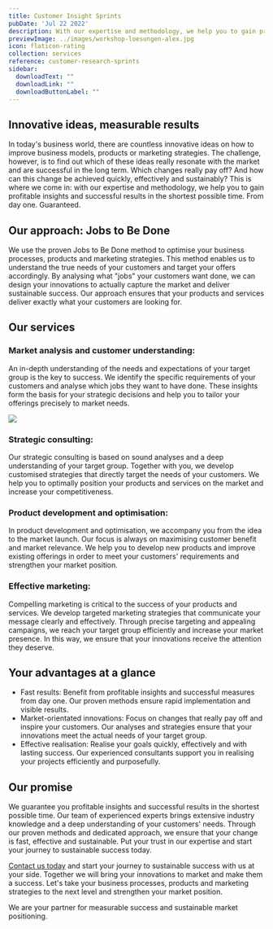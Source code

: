 ```yaml
---
title: Customer Insight Sprints
pubDate: 'Jul 22 2022'
description: With our expertise and methodology, we help you to gain profitable insights and successful results in the shortest possible time. From day one.
previewImage: ../images/workshop-loesungen-alex.jpg
icon: flaticon-rating
collection: services
reference: customer-research-sprints
sidebar:
  downloadText: ""
  downloadLink: ""
  downloadButtonLabel: ""
---
```


## Innovative ideas, measurable results

In today's business world, there are countless innovative ideas on how to improve business models, products or marketing strategies. The challenge, however, is to find out which of these ideas really resonate with the market and are successful in the long term. Which changes really pay off? And how can this change be achieved quickly, effectively and sustainably? This is where we come in: with our expertise and methodology, we help you to gain profitable insights and successful results in the shortest possible time. From day one. Guaranteed.

## Our approach: Jobs to Be Done

We use the proven Jobs to Be Done method to optimise your business processes, products and marketing strategies. This method enables us to understand the true needs of your customers and target your offers accordingly. By analysing what "jobs" your customers want done, we can design your innovations to actually capture the market and deliver sustainable success. Our approach ensures that your products and services deliver exactly what your customers are looking for.

## Our services

### Market analysis and customer understanding:

An in-depth understanding of the needs and expectations of your target group is the key to success. We identify the specific requirements of your customers and analyse which jobs they want to have done. These insights form the basis for your strategic decisions and help you to tailor your offerings precisely to market needs.

![](https://utxo.solutions/wp-content/uploads/2023/12/JTBD_BM_Dev_UTXO.jpg)

### Strategic consulting:

Our strategic consulting is based on sound analyses and a deep understanding of your target group. Together with you, we develop customised strategies that directly target the needs of your customers. We help you to optimally position your products and services on the market and increase your competitiveness.

### Product development and optimisation:

In product development and optimisation, we accompany you from the idea to the market launch. Our focus is always on maximising customer benefit and market relevance. We help you to develop new products and improve existing offerings in order to meet your customers' requirements and strengthen your market position.

### Effective marketing:

Compelling marketing is critical to the success of your products and services. We develop targeted marketing strategies that communicate your message clearly and effectively. Through precise targeting and appealing campaigns, we reach your target group efficiently and increase your market presence. In this way, we ensure that your innovations receive the attention they deserve.

## Your advantages at a glance

* Fast results: Benefit from profitable insights and successful measures from day one. Our proven methods ensure rapid implementation and visible results.
* Market-orientated innovations: Focus on changes that really pay off and inspire your customers. Our analyses and strategies ensure that your innovations meet the actual needs of your target group.
* Effective realisation: Realise your goals quickly, effectively and with lasting success. Our experienced consultants support you in realising your projects efficiently and purposefully.

## Our promise

We guarantee you profitable insights and successful results in the shortest possible time. Our team of experienced experts brings extensive industry knowledge and a deep understanding of your customers' needs. Through our proven methods and dedicated approach, we ensure that your change is fast, effective and sustainable. Put your trust in our expertise and start your journey to sustainable success today.

[Contact us today](/contact) and start your journey to sustainable success with us at your side. Together we will bring your innovations to market and make them a success. Let's take your business processes, products and marketing strategies to the next level and strengthen your market position.

We are your partner for measurable success and sustainable market positioning.
